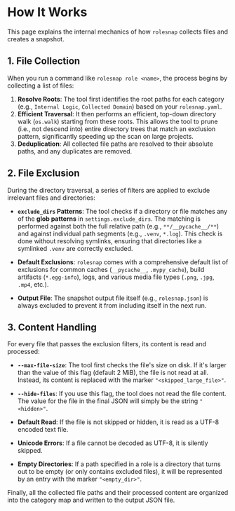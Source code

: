 # How It Works

This page explains the internal mechanics of how `rolesnap` collects files and creates a snapshot.

## 1. File Collection

When you run a command like `rolesnap role <name>`, the process begins by collecting a list of files:

1.  **Resolve Roots**: The tool first identifies the root paths for each category (e.g., `Internal Logic`, `Collected Domain`) based on your `rolesnap.yaml`.
2.  **Efficient Traversal**: It then performs an efficient, top-down directory walk (`os.walk`) starting from these roots. This allows the tool to prune (i.e., not descend into) entire directory trees that match an exclusion pattern, significantly speeding up the scan on large projects.
3.  **Deduplication**: All collected file paths are resolved to their absolute paths, and any duplicates are removed.

## 2. File Exclusion

During the directory traversal, a series of filters are applied to exclude irrelevant files and directories:

- **`exclude_dirs` Patterns**: The tool checks if a directory or file matches any of the **glob patterns** in `settings.exclude_dirs`. The matching is performed against both the full relative path (e.g., `**/__pycache__/**`) and against individual path segments (e.g., `.venv`, `*.log`). This check is done without resolving symlinks, ensuring that directories like a symlinked `.venv` are correctly excluded.

- **Default Exclusions**: `rolesnap` comes with a comprehensive default list of exclusions for common caches (`__pycache__`, `.mypy_cache`), build artifacts (`*.egg-info`), logs, and various media file types (`.png`, `.jpg`, `.mp4`, etc.).

- **Output File**: The snapshot output file itself (e.g., `rolesnap.json`) is always excluded to prevent it from including itself in the next run.

## 3. Content Handling

For every file that passes the exclusion filters, its content is read and processed:

- **`--max-file-size`**: The tool first checks the file's size on disk. If it's larger than the value of this flag (default 2 MiB), the file is not read at all. Instead, its content is replaced with the marker `"<skipped_large_file>"`.

- **`--hide-files`**: If you use this flag, the tool does not read the file content. The value for the file in the final JSON will simply be the string `"<hidden>"`.

- **Default Read**: If the file is not skipped or hidden, it is read as a UTF-8 encoded text file.

- **Unicode Errors**: If a file cannot be decoded as UTF-8, it is silently skipped.

- **Empty Directories**: If a path specified in a role is a directory that turns out to be empty (or only contains excluded files), it will be represented by an entry with the marker `"<empty_dir>"`.

Finally, all the collected file paths and their processed content are organized into the category map and written to the output JSON file.
